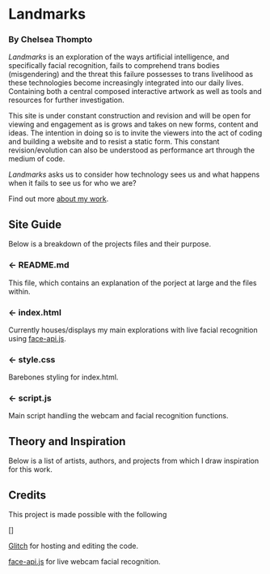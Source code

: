 # Landmarks
### By Chelsea Thompto

*Landmarks* is an exploration of the ways artificial intelligence, and specifically facial recognition, fails to comprehend trans bodies (misgendering) and the threat this failure possesses to trans livelihood as these technologies become increasingly integrated into our daily lives. Containing both a central composed interactive artwork as well as tools and resources for further investigation. 

This site is under constant construction and revision and will be open for viewing and engagement as is grows and takes on new forms, content and ideas. The intention in doing so is to invite the viewers into the act of coding and building a website and to resist a static form. This constant revision/evolution can also be understood as performance art through the medium of code. 

*Landmarks* asks us to consider how technology sees us and what happens when it fails to see us for who we are?

Find out more [about my work](https://www.chelsea.technology).


## Site Guide
Below is a breakdown of the projects files and their purpose.

### ← README.md

This file, which contains an explanation of the porject at large and the files within.

### ← index.html

Currently houses/displays my main explorations with live facial recognition using [face-api.js](https://github.com/justadudewhohacks/face-api.js/).

### ← style.css

Barebones styling for index.html.

### ← script.js

Main script handling the webcam and facial recognition functions.


## Theory and Inspiration
Below is a list of artists, authors, and projects from which I draw inspiration for this work.



## Credits
This project is made possible with the following

[]

[Glitch](https://glitch.com/) for hosting and editing the code.

[face-api.js](https://github.com/justadudewhohacks/face-api.js/) for live webcam facial recognition.
